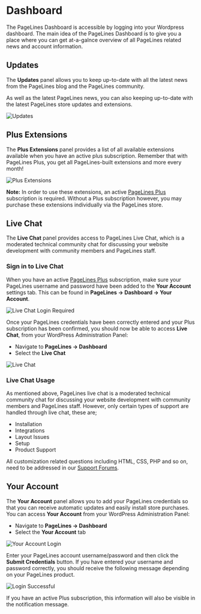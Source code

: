 # Dashboard #

The PageLines Dashboard is accessible by logging into your Wordpress dashboard. The main idea of the PageLines Dashboard is to give you a place where you can get at-a-galnce overview of all PageLines related news and account information.

## Updates ##

The **Updates** panel allows you to keep up-to-date with all the latest news from the PageLines blog and the PageLines community.

As well as the latest PageLines news, you can also keeping up-to-date with the latest PageLines store updates and extensions.

![Updates](https://raw.github.com/pagelines/Docs/master/gh-pages-template/public/img/updates.jpg "Updates")

## Plus Extensions ##

The **Plus Extensions** panel provides a list of all available extensions available when you have an active plus subscription. Remember that with PageLines Plus, you get all PageLines-built extensions and more every month!

![Plus Extensions](https://raw.github.com/pagelines/Docs/master/gh-pages-template/public/img/plus-extensions.jpg "Plus Extensions")

**Note:** In order to use these extensions, an active [PageLines Plus](http://www.pagelines.com/plus) subscription is required. Without a Plus subscription however, you may purchase these extensions individually via the PageLines store. 

## Live Chat ##

The **Live Chat** panel provides access to PageLines Live Chat, which is a moderated technical community chat for discussing your website development with community members and PageLines staff.

### Sign in to Live Chat ###

When you have an active [PageLines Plus](http://www.pagelines.com/plus) subscription, make sure your PageLines username and password have been added to the **Your Account** settings tab. This can be found in **PageLines &rarr; Dashboard &rarr; Your Account**.

![Live Chat Login Required](https://raw.github.com/pagelines/Docs/master/gh-pages-template/public/img/livechat-login-required.jpg "Live Chat Login Required")

Once your PageLines credentials have been correctly entered and your Plus subscription has been confirmed, you should now be able to access **Live Chat**, from your WordPress Administration Panel:

* Navigate to **PageLines &rarr; Dashboard**
* Select the **Live Chat**

![Live Chat](https://raw.github.com/pagelines/Docs/master/gh-pages-template/public/img/livechat-logged-in.jpg "Live Chat")

### Live Chat Usage ###

As mentioned above, PageLines live chat is a moderated technical community chat for discussing your website development with community members and PageLines staff. However, only certain types of support are handled through live chat, these are;

* Installation
* Integrations
* Layout Issues
* Setup
* Product Support

All customization related questions including HTML, CSS, PHP and so on, need to be addressed in our [Support Forums](http://www.pagelines.com/forum).

## Your Account ##

The **Your Account** panel allows you to add your PageLines credentials so that you can receive automatic updates and easily install store purchases. You can access **Your Account** from your WordPress Administration Panel:

* Navigate to **PageLines &rarr; Dashboard**
* Select the **Your Account** tab

![Your Account Login](https://raw.github.com/pagelines/Docs/master/gh-pages-template/public/img/account-login.jpg "Your Account Login")

Enter your PageLines account username/password and then click the **Submit Credentials** button. If you have entered your username and password correctly, you should receive the following message depending on your PageLines product.

![Login Successful](https://raw.github.com/pagelines/Docs/master/gh-pages-template/public/img/logged-in.jpg "Login Successful")

If you have an active Plus subscription, this information will also be visible in the notification message.